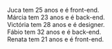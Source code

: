Juca tem 25 anos e é front-end.\
Márcia tem 23 anos e é back-end.\
Victória tem 28 anos e é designer.\
Fábio tem 32 anos e é back-end.\
Renata tem 21 anos e é front-end.
